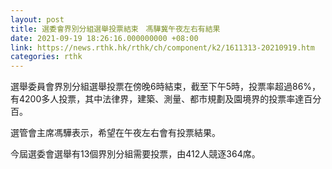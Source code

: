 ```yaml
---
layout: post
title: 選委會界別分組選舉投票結束　馮驊冀午夜左右有結果
date: 2021-09-19 18:26:16.000000000 +08:00
link: https://news.rthk.hk/rthk/ch/component/k2/1611313-20210919.htm
categories: rthk
---
```


選舉委員會界別分組選舉投票在傍晚6時結束，截至下午5時，投票率超過86%，有4200多人投票，其中法律界，建築、測量、都市規劃及園境界的投票率達百分百。

選管會主席馮驊表示，希望在午夜左右會有投票結果。

今屆選委會選舉有13個界別分組需要投票，由412人競逐364席。

